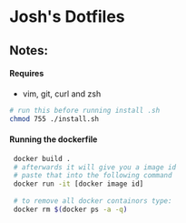 # Josh's Dotfiles

## Notes:

#### Requires
 - vim, git, curl and zsh
 
 
```bash
# run this before running install .sh
chmod 755 ./install.sh
```

#### Running the dockerfile 

```bash
 docker build .
 # afterwards it will give you a image id
 # paste that into the following command
 docker run -it [docker image id]
 
 # to remove all docker containors type:
 docker rm $(docker ps -a -q)
```
